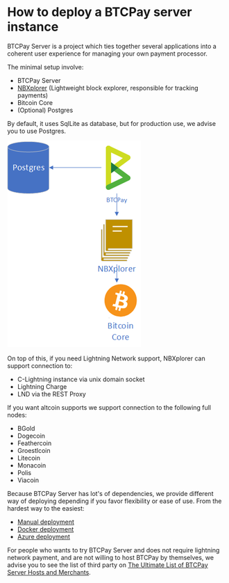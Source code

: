# How to deploy a BTCPay server instance

BTCPay Server is a project which ties together several applications into a coherent user experience for managing your own payment processor.

The minimal setup involve:

* BTCPay Server
* [NBXplorer](https://github.com/dgarage/NBXplorer) (Lightweight block explorer, responsible for tracking payments)
* Bitcoin Core
* (Optional) Postgres

By default, it uses SqlLite as database, but for production use, we advise you to use Postgres.

![Architecture](img/Architecture.png)

On top of this, if you need Lightning Network support, NBXplorer can support connection to:

* C-Lightning instance via unix domain socket
* Lightning Charge
* LND via the REST Proxy

If you want altcoin supports we support connection to the following full nodes:

* BGold
* Dogecoin
* Feathercoin
* Groestlcoin
* Litecoin
* Monacoin
* Polis
* Viacoin

Because BTCPay Server has lot's of dependencies, we provide different way of deploying depending if you favor flexibility or ease of use.
From the hardest way to the easiest:

* [Manual deployment](ManualDeployment.md)
* [Docker deployment](DockerDeployment.md)
* [Azure deployment](AzureDeployment.md)

For people who wants to try BTCPay Server and does not require lightning network payment, and are not willing to host BTCPay by themselves, we advise you to see the list of third party on [The Ultimate List of BTCPay Server Hosts and Merchants](https://bitcoinshirt.co/btcpay-stores/).
